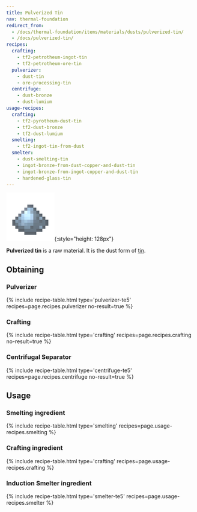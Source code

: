 ```yaml
---
title: Pulverized Tin
nav: thermal-foundation
redirect_from:
  - /docs/thermal-foundation/items/materials/dusts/pulverized-tin/
  - /docs/pulverized-tin/
recipes:
  crafting:
    - tf2-petrotheum-ingot-tin
    - tf2-petrotheum-ore-tin
  pulverizer:
    - dust-tin
    - ore-processing-tin
  centrifuge:
    - dust-bronze
    - dust-lumium
usage-recipes:
  crafting:
    - tf2-pyrotheum-dust-tin
    - tf2-dust-bronze
    - tf2-dust-lumium
  smelting:
    - tf2-ingot-tin-from-dust
  smelter:
    - dust-smelting-tin
    - ingot-bronze-from-dust-copper-and-dust-tin
    - ingot-bronze-from-ingot-copper-and-dust-tin
    - hardened-glass-tin
---
```


![Pulverized tin](/assets/images/thermal-foundation/dust-tin.png){:style="height: 128px"}


**Pulverized tin** is a raw material. It is the dust form of
[tin](/docs/thermal-foundation/tin-ingot/).


Obtaining
---------

### Pulverizer
{% include recipe-table.html type='pulverizer-te5' recipes=page.recipes.pulverizer no-result=true %}

### Crafting
{% include recipe-table.html type='crafting' recipes=page.recipes.crafting no-result=true %}

### Centrifugal Separator
{% include recipe-table.html type='centrifuge-te5' recipes=page.recipes.centrifuge no-result=true %}


Usage
-----

### Smelting ingredient
{% include recipe-table.html type='smelting' recipes=page.usage-recipes.smelting %}

### Crafting ingredient
{% include recipe-table.html type='crafting' recipes=page.usage-recipes.crafting %}

### Induction Smelter ingredient
{% include recipe-table.html type='smelter-te5' recipes=page.usage-recipes.smelter %}
